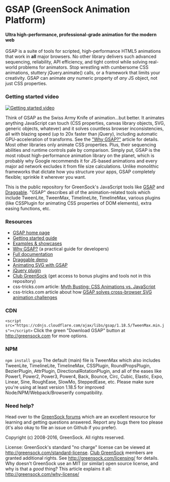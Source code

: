 # GSAP (GreenSock Animation Platform)

#### Ultra high-performance, professional-grade animation for the modern web

GSAP is a suite of tools for scripted, high-performance HTML5 animations that work in **all** major browsers. No other library delivers such advanced sequencing, reliability, API efficiency, and tight control while solving real-world problems for animators. Stop wrestling with cumbersome CSS animations, stuttery jQuery.animate() calls, or a framework that limits your creativity. GSAP can animate *any* numeric property of *any* JS object, not just CSS properties.

### Getting started video

[![Getting started video](http://img.youtube.com/vi/tMP1PCErrmE/0.jpg)](http://www.youtube.com/watch?v=tMP1PCErrmE)

Think of GSAP as the Swiss Army Knife of animation...but better. It animates anything JavaScript can touch (CSS properties, canvas library objects, SVG, generic objects, whatever) and it solves countless browser inconsistencies, all with blazing speed (up to 20x faster than jQuery), including automatic GPU-acceleration of transforms. See the <a href="http://greensock.com/why-gsap/">"Why GSAP?"</a> article for details. Most other libraries only animate CSS properties. Plus, their sequencing abilities and runtime controls pale by comparison. Simply put, GSAP is the most robust high-performance animation library on the planet, which is probably why Google recommends it for JS-based animations and every major ad network excludes it from file size calculations. Unlike monolithic frameworks that dictate how you structure your apps, GSAP completely flexible; sprinkle it wherever you want.

This is the public repository for GreenSock's JavaScript tools like <a href="http://greensock.com/gsap/" target="_blank">GSAP</a> and <a href="http://greensock.com/draggable/" target="_blank">Draggable</a>. "GSAP" describes all of the animation-related tools which include TweenLite, TweenMax, TimelineLite, TimelineMax, various plugins (like CSSPlugin for animating CSS properties of DOM elements), extra easing functions, etc. 

### Resources

* <a href="http://greensock.com/gsap-js/">GSAP home page</a>
* <a href="http://greensock.com/get-started-js/">Getting started guide</a>
* <a href="http://greensock.com/examples-showcases">Examples &amp; showcases</a>
* <a href="http://greensock.com/why-gsap/">Why GSAP?</a> (a practical guide for developers)
* <a href="http://greensock.com/docs/#/HTML5/GSAP/">Full documentation</a>
* <a href="http://greensock.com/draggable/">Draggable demo</a>
* <a href="http://greensock.com/svg-tips/">Animating SVG with GSAP</a>
* <a href="http://greensock.com/jquery-gsap-plugin/">jQuery plugin</a>
* <a href="http://greensock.com/club/">Club GreenSock</a> (get access to bonus plugins and tools not in this repository)
* css-tricks.com article: <a href="https://css-tricks.com/myth-busting-css-animations-vs-javascript/">Myth Busting: CSS Animations vs. JavaScript</a>
* css-tricks.com article about how <a href="https://css-tricks.com/svg-animation-on-css-transforms/">GSAP solves cross-browser SVG animation challenges</a>

### CDN
`<script src="https://cdnjs.cloudflare.com/ajax/libs/gsap/1.18.5/TweenMax.min.js"></script>`
Click the green "Download GSAP" button at <a href="http://greensock.com/?download=GSAP-JS">http://greensock.com</a> for more options.

### NPM
`npm install gsap`
The default (main) file is TweenMax which also includes TweenLite, TimelineLite, TimelineMax, CSSPlugin, RoundPropsPlugin, BezierPlugin, AttrPlugin, DirectionalRotationPlugin, and all of the eases like Power1, Power2, Power3, Power4, Back, Bounce, Circ, Cubic, Elastic, Expo, Linear, Sine, RoughEase, SlowMo, SteppedEase, etc. Please make sure you're using at least version 1.18.5 for improved Node/NPM/Webpack/Browserify compatibility.

### Need help?
Head over to the <a href="http://greensock.com/forums/">GreenSock forums</a> which are an excellent resource for learning and getting questions answered. Report any bugs there too please (it's also okay to file an issue on Github if you prefer).

Copyright (c) 2008-2016, GreenSock. All rights reserved. 

License: GreenSock's standard "no charge" license can be viewed at <a href="http://greensock.com/standard-license">http://greensock.com/standard-license</a>. <a href="http://greensock.com/club/">Club GreenSock</a> members are granted additional rights. See <a href="http://greensock.com/licensing/">http://greensock.com/licensing/</a> for details. Why doesn't GreenSock use an MIT (or similar) open source license, and why is that a *good* thing? This article explains it all: <a href="http://greensock.com/why-license/" target="_blank">http://greensock.com/why-license/</a>